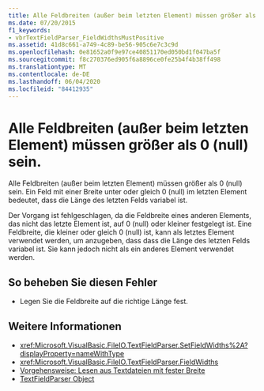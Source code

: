 ```yaml
---
title: Alle Feldbreiten (außer beim letzten Element) müssen größer als 0 (null) sein.
ms.date: 07/20/2015
f1_keywords:
- vbrTextFieldParser_FieldWidthsMustPositive
ms.assetid: 41d8c661-a749-4c89-be56-905c6e7c3c9d
ms.openlocfilehash: 0e81652a0f9e97ce40851170ed050bd1f047ba5f
ms.sourcegitcommit: f8c270376ed905f6a8896ce0fe25b4f4b38ff498
ms.translationtype: MT
ms.contentlocale: de-DE
ms.lasthandoff: 06/04/2020
ms.locfileid: "84412935"
---
```

# <a name="all-field-widths-except-the-last-element-must-be-greater-than-zero"></a>Alle Feldbreiten (außer beim letzten Element) müssen größer als 0 (null) sein.
Alle Feldbreiten (außer beim letzten Element) müssen größer als 0 (null) sein. Ein Feld mit einer Breite unter oder gleich 0 (null) im letzten Element bedeutet, dass die Länge des letzten Felds variabel ist.  
  
 Der Vorgang ist fehlgeschlagen, da die Feldbreite eines anderen Elements, das nicht das letzte Element ist, auf 0 (null) oder kleiner festgelegt ist. Eine Feldbreite, die kleiner oder gleich 0 (null) ist, kann als letztes Element verwendet werden, um anzugeben, dass dass die Länge des letzten Felds variabel ist. Sie kann jedoch nicht als ein anderes Element verwendet werden.  
  
## <a name="to-correct-this-error"></a>So beheben Sie diesen Fehler  
  
- Legen Sie die Feldbreite auf die richtige Länge fest.  
  
## <a name="see-also"></a>Weitere Informationen

- <xref:Microsoft.VisualBasic.FileIO.TextFieldParser.SetFieldWidths%2A?displayProperty=nameWithType>
- <xref:Microsoft.VisualBasic.FileIO.TextFieldParser.FieldWidths>
- [Vorgehensweise: Lesen aus Textdateien mit fester Breite](../developing-apps/programming/drives-directories-files/how-to-read-from-fixed-width-text-files.md)
- [TextFieldParser Object](../language-reference/objects/textfieldparser-object.md)
